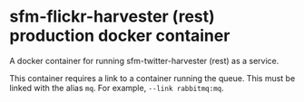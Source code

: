 # sfm-flickr-harvester (rest) production docker container

A docker container for running sfm-twitter-harvester (rest) as a service.

This container requires a link to a container running the queue. This
must be linked with the alias `mq`.  For example, `--link rabbitmq:mq`. 